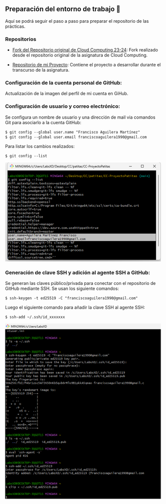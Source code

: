 ## Preparación del entorno de trabajo 🤖

Aquí se podrá seguir el paso a paso para preparar el repositorio de las prácticas.

### Repositorios

- [Fork del Repositorio original de Cloud Computing 23-24](https://github.com/cvillalonga/CC-23-24): Fork realizado desde el repositorio original de la asignatura de Cloud Computing.

- [Repositorio de mi Proyecto](https://github.com/faguilera1952/CC-ProyectoPatitas): Contiene el proyecto a desarrollar durante el transcurso de la asignatura.

### Configuración de la cuenta personal de GitHub:

Actualización de la imagen del perfil de mi cuenta en GiHub.

### Configuración de usuario y correo electrónico:

Se configura un nombre de usuario y una dirección de mail via comandos Git para asociarlo a la cuenta GitHub:

```
$ git config --global user.name "Francisco Aguilera Martínez"
$ git config --global user.email franciscoaguilera1990@gmail.com
```

Para listar los cambios realizados:

```
$ git config --list
```
![setup](/docs/img/userAndEmail.png)

### Generación de clave SSH y adición al agente SSH a GitHub:

Se generan las claves público/privada para conectar con el repositorio de GitHub mediante SSH.
Se usan los siguiente comandos:

```
$ ssh-keygen -t ed25519 -C "franciscoaguilera1990@gmail.com"
```
Luego el siguiente comando para añadir la clave SSH al agente SSH:

```
$ ssh-add ~/.ssh/id_xxxxxxx
```

![keys](/docs/img/sshKeys.png)
